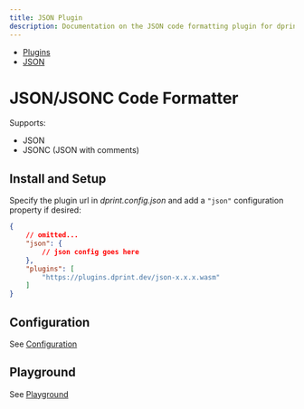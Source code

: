 ```yaml
---
title: JSON Plugin
description: Documentation on the JSON code formatting plugin for dprint.
---
```


<nav class="breadcrumb" aria-label="breadcrumbs">
  <ul>
    <li><a href="/plugins">Plugins</a></li>
    <li><a href="/plugins/json">JSON</a></li>
  </ul>
</nav>

# JSON/JSONC Code Formatter

Supports:

- JSON
- JSONC (JSON with comments)

## Install and Setup

Specify the plugin url in _dprint.config.json_ and add a `"json"` configuration property if desired:

```json
{
    // omitted...
    "json": {
        // json config goes here
    },
    "plugins": [
        "https://plugins.dprint.dev/json-x.x.x.wasm"
    ]
}
```

## Configuration

See [Configuration](/plugins/json/config)

## Playground

See [Playground](https://dprint.dev/playground#language/json)
